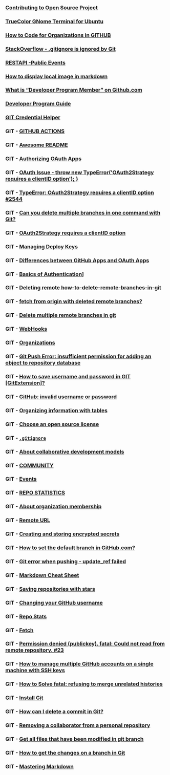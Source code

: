 
### [Contributing to Open Source Project](https://akrabat.com/the-beginners-guide-to-contributing-to-a-github-project/?replytocom=32292#respond)

### [TrueColor GNome Terminal for Ubuntu](https://www.homeonrails.com/2016/05/truecolor-in-gnome-terminal-tmux-and-neovim/)

### [How to Code for Organizations in GITHUB](https://www.google.com/search?q=how+to+code+for+organizations+in+github&oq=how+to+code+for+organizations+in+github&aqs=chrome..69i57.11756j0j1&sourceid=chrome&ie=UTF-8)

### [StackOverflow - .gitignore is ignored by Git](https://stackoverflow.com/questions/11451535/gitignore-is-ignored-by-git)

### [RESTAPI -Public Events](https://developer.github.com/v3/activity/events/#list-public-events)

### [How to display local image in markdown](https://stackoverflow.com/questions/41604263/how-to-display-local-image-in-markdown)

### [What is “Developer Program Member” on Github.com](https://stackoverflow.com/questions/28255341/what-is-developer-program-member-on-github-com)

### [Developer Program Guide](https://developer.github.com/v3/guides/)

### [GIT Credential Helper](https://manpages.ubuntu.com/manpages/trusty/man1/git-credential-store.1.html)

### GIT - [GITHUB ACTIONS](https://help.github.com/en/actions)

### GIT - [Awesome README](https://github.com/matiassingers/awesome-readme)

### GIT - [Authorizing OAuth Apps](https://developer.github.com/apps/building-oauth-apps/authorizing-oauth-apps/)

### GIT - [OAuth Issue - throw new TypeError('OAuth2Strategy requires a clientID option'); }](https://stackoverflow.com/questions/50752930/throw-new-typeerroroauth2strategy-requires-a-clientid-option)

### GIT - [TypeError: OAuth2Strategy requires a clientID option #2544](https://github.com/nodejs/help/issues/2544)


### GIT - [Can you delete multiple branches in one command with Git?](https://stackoverflow.com/questions/3670355/can-you-delete-multiple-branches-in-one-command-with-git#:~:text=You%20can%20use%20git%20gui,want%20to%20remove%20%2D%3E%20Delete.)

### GIT - [OAuth2Strategy requires a clientID option](https://teamtreehouse.com/community/oauth2strategy-requires-a-clientid-option)

### GIT - [Managing Deploy Keys](https://developer.github.com/v3/guides/managing-deploy-keys/)

### GIT - [Differences between GitHub Apps and OAuth Apps](https://developer.github.com/apps/differences-between-apps/)

### GIT - [Basics of Authentication](https://developer.github.com/v3/guides/basics-of-authentication/)]

### GIT - [Deleting remote how-to-delete-remote-branches-in-git](https://www.educative.io/edpresso/how-to-delete-remote-branches-in-git)

### GIT - [fetch from origin with deleted remote branches?](https://stackoverflow.com/questions/5751582/fetch-from-origin-with-deleted-remote-branches)

### GIT - [Delete multiple remote branches in git](https://stackoverflow.com/questions/10555136/delete-multiple-remote-branches-in-git#:~:text=You%20can%20do%20it%20from,to%20remove%20the%20remote%20branches.&text=Throw%20in%20a%20grep%20between,a%20subset%20of%20remote%20branches.)

### GIT - [WebHooks](https://developer.github.com/webhooks/)

### GIT - [Organizations](https://developer.github.com/v3/orgs/)

### GIT - [Git Push Error: insufficient permission for adding an object to repository database](https://stackoverflow.com/questions/6448242/git-push-error-insufficient-permission-for-adding-an-object-to-repository-datab)

### GIT - [How to save username and password in GIT [GitExtension]?](https://stackoverflow.com/questions/35942754/how-to-save-username-and-password-in-git-gitextension)

### GIT - [GitHub: invalid username or password](https://stackoverflow.com/questions/29297154/github-invalid-username-or-password)

### GIT - [Organizing information with tables](https://help.github.com/en/github/writing-on-github/organizing-information-with-tables)

### GIT - [Choose an open source license](https://choosealicense.com/)

### GIT - [`.gitignore`](https://help.github.com/en/github/using-git/ignoring-files)

### GIT - [About collaborative development models](https://help.github.com/en/github/collaborating-with-issues-and-pull-requests/about-collaborative-development-models)

### GIT - [COMMUNITY](https://github.community/t/recreating-the-contributions-graph/14448)

### GIT - [Events](https://developer.github.com/enterprise/2.7/v3/activity/events/)

### GIT - [REPO STATISTICS](https://developer.github.com/enterprise/2.7/v3/repos/statistics/)

### GIT - [About organization membership](https://help.github.com/en/github/setting-up-and-managing-your-github-user-account/about-organization-membership)

### GIT - [Remote URL](https://help.github.com/en/github/using-git/changing-a-remotes-url)

### GIT - [Creating and storing encrypted secrets](https://docs.github.com/en/actions/configuring-and-managing-workflows/creating-and-storing-encrypted-secrets)

### GIT - [How to set the default branch in GitHub.com?](https://stackoverflow.com/questions/11334045/how-to-set-the-default-branch-in-github-com)

### GIT - [Git error when pushing - update_ref failed](https://stackoverflow.com/questions/38380009/git-error-when-pushing-update-ref-failed)

### GIT - [Markdown Cheat Sheet](http://nestacms.com/docs/creating-content/markdown-cheat-sheet)

### GIT - [Saving repositories with stars](https://docs.github.com/en/github/getting-started-with-github/saving-repositories-with-stars)

### GIT - [Changing your GitHub username](https://docs.github.com/en/github/setting-up-and-managing-your-github-user-account/changing-your-github-username)

### GIT - [Repo Stats](https://docs.github.com/en/rest/reference/repos#statistics)

### GIT - [Fetch](https://github.github.io/fetch/)

### GIT - [Permission denied (publickey). fatal: Could not read from remote repository. #23](https://github.com/facebookresearch/deepmask/issues/23)

### GIT - [How to manage multiple GitHub accounts on a single machine with SSH keys](https://www.freecodecamp.org/news/manage-multiple-github-accounts-the-ssh-way-2dadc30ccaca/)

### GIT - [How to Solve fatal: refusing to merge unrelated histories](https://careerkarma.com/blog/git-fatal-refusing-to-merge-unrelated-histories/:~:text=The%20fatal:%20refusing%20to%20merge%20unrelated%20histories%20error%20occurs%20when,to%20the%20same%20work%20tree.)

### GIT - [ Install Git ](https://www.atlassian.com/git/tutorials/install-git)

### GIT - [How can I delete a commit in Git?](https://www.git-tower.com/learn/git/faq/delete-commits)

### GIT - [Removing a collaborator from a personal repository](https://docs.github.com/en/github/setting-up-and-managing-your-github-user-account/removing-a-collaborator-from-a-personal-repository)

### GIT - [Get all files that have been modified in git branch](https://stackoverflow.com/questions/10641361/get-all-files-that-have-been-modified-in-git-branch/10641810)

### GIT - [How to get the changes on a branch in Git](https://stackoverflow.com/questions/53569/how-to-get-the-changes-on-a-branch-in-git)

### GIT - [Mastering Markdown](https://guides.github.com/features/mastering-markdown/)